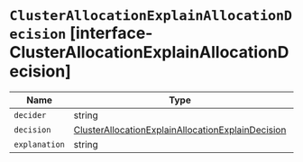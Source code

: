 # `ClusterAllocationExplainAllocationDecision` [interface-ClusterAllocationExplainAllocationDecision]

| Name | Type | Description |
| - | - | - |
| `decider` | string | &nbsp; |
| `decision` | [ClusterAllocationExplainAllocationExplainDecision](./ClusterAllocationExplainAllocationExplainDecision.md) | &nbsp; |
| `explanation` | string | &nbsp; |
